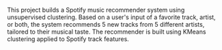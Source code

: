 This project builds a Spotify music recommender system using unsupervised clustering. Based on a user's input of a favorite track, artist, or both, the system recommends 5 new tracks from 5 different artists, tailored to their musical taste. The recommender is built using KMeans clustering applied to Spotify track features.
